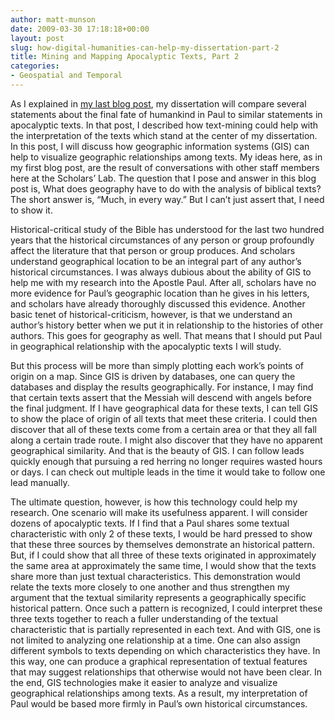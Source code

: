 ```yaml
---
author: matt-munson
date: 2009-03-30 17:18:18+00:00
layout: post
slug: how-digital-humanities-can-help-my-dissertation-part-2
title: Mining and Mapping Apocalyptic Texts, Part 2
categories:
- Geospatial and Temporal
---
```


As I explained in [my last blog post](http://scholarslab.lib.virginia.edu/index.php/digital-humanities/how-digital-humanities-can-improve-my-dissertation-part-1/), my dissertation will compare several statements about the final fate of humankind in Paul to similar statements in apocalyptic texts. In that post, I described how text-mining could help with the interpretation of the texts which stand at the center of my dissertation. In this post, I will discuss how geographic information systems (GIS) can help to visualize geographic relationships among texts. My ideas here, as in my first blog post, are the result of conversations with other staff members here at the Scholars’ Lab. The question that I pose and answer in this blog post is, What does geography have to do with the analysis of biblical texts? The short answer is, “Much, in every way.” But I can’t just assert that, I need to show it.





Historical-critical study of the Bible has understood for the last two hundred years that the historical circumstances of any person or group profoundly affect the literature that that person or group produces. And scholars understand geographical location to be an integral part of any author’s historical circumstances. I was always dubious about the ability of GIS to help me with my research into the Apostle Paul. After all, scholars have no more evidence for Paul’s geographic location than he gives in his letters, and scholars have already thoroughly discussed this evidence. Another basic tenet of historical-criticism, however, is that we understand an author’s history better when we put it in relationship to the histories of other authors. This goes for geography as well. That means that I should put Paul in geographical relationship with the apocalyptic texts I will study.




But this process will be more than simply plotting each work’s points of origin on a map. Since GIS is driven by databases, one can query the databases and display the results geographically. For instance, I may find that certain texts assert that the Messiah will descend with angels before the final judgment. If I have geographical data for these texts, I can tell GIS to show the place of origin of all texts that meet these criteria. I could then discover that all of these texts come from a certain area or that they all fall along a certain trade route. I might also discover that they have no apparent geographical similarity. And that is the beauty of GIS. I can follow leads quickly enough that pursuing a red herring no longer requires wasted hours or days. I can check out multiple leads in the time it would take to follow one lead manually.




The ultimate question, however, is how this technology could help my research. One scenario will make its usefulness apparent. I will consider dozens of apocalyptic texts. If I find that a Paul shares some textual characteristic with only 2 of these texts, I would be hard pressed to show that these three sources by themselves demonstrate an historical pattern. But, if I could show that all three of these texts originated in approximately the same area at approximately the same time, I would show that the texts share more than just textual characteristics. This demonstration would relate the texts more closely to one another and thus strengthen my argument that the textual similarity represents a geographically specific historical pattern. Once such a pattern is recognized, I could interpret these three texts together to reach a fuller understanding of the textual characteristic that is partially represented in each text. And with GIS, one is not limited to analyzing one relationship at a time. One can also assign different symbols to texts depending on which characteristics they have. In this way, one can produce a graphical representation of textual features that may suggest relationships that otherwise would not have been clear. In the end, GIS technologies make it easier to analyze and visualize geographical relationships among texts. As a result, my interpretation of Paul would be based more firmly in Paul’s own historical circumstances.



